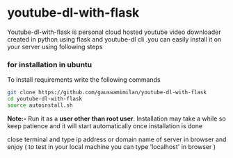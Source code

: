 # youtube-dl-with-flask

Youtube-dl-with-flask is personal cloud hosted youtube video downloader created in python using flask and youtube-dl cli .you can easily install it on your server using following steps

### for installation in ubuntu
To install requirements write the following commands
```sh
git clone https://github.com/gauswamimilan/youtube-dl-with-flask
cd youtube-dl-with-flask
source autoinstall.sh
```
**Note:-** Run it as a **user other than root user**. Installation may take a while so keep patience and it will start automatically once installation is done

close terminal and type ip address or domain name of server in browser and enjoy ( to test in your local machine you can type 'localhost' in browser )
